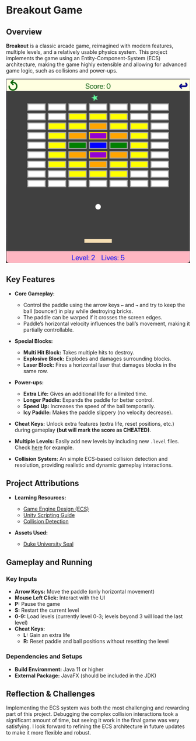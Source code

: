 # Breakout Game

## **Overview**

**Breakout** is a classic arcade game, reimagined with modern features, multiple levels, and a relatively usable physics system. This project implements the game using an Entity-Component-System (ECS) architecture, making the game highly extensible and allowing for advanced game logic, such as collisions and power-ups.

<div align="center">
  <img src="preview.png" alt="Preview">
</div>


## **Key Features**

- **Core Gameplay:**
    - Control the paddle using the arrow keys `←` and `→` and try to keep the ball (bouncer) in play while destroying bricks.
    - The paddle can be warped if it crosses the screen edges.
    - Paddle’s horizontal velocity influences the ball’s movement, making it partially controllable.

- **Special Blocks:**
    - **Multi Hit Block:** Takes multiple hits to destroy.
    - **Explosive Block:** Explodes and damages surrounding blocks.
    - **Laser Block:** Fires a horizontal laser that damages blocks in the same row.

- **Power-ups:**
    - **Extra Life:** Gives an additional life for a limited time.
    - **Longer Paddle:** Expands the paddle for better control.
    - **Speed Up:** Increases the speed of the ball temporarily.
    - **Icy Paddle:** Makes the paddle slippery (no velocity decrease).

- **Cheat Keys:** Unlock extra features (extra life, reset positions, etc.) during gameplay **(but will mark the score as CHEATED)**.

- **Multiple Levels:** Easily add new levels by including new `.level` files. Check [here](src/main/resources/breakout/level/LEVEL_0.level) for example.

- **Collision System:** An simple ECS-based collision detection and resolution, providing realistic and dynamic gameplay interactions.

## **Project Attributions**

- **Learning Resources:**
    - [Game Engine Design (ECS)](https://thecherno.com/engine)
    - [Unity Scripting Guide](https://docs.unity3d.com/Manual/ScriptingSection.html)
    - [Collision Detection](https://learnopengl.com/In-Practice/2D-Game/Collisions/Collision-detection)

- **Assets Used:**
    - [Duke University Seal](https://www.pngkit.com/view/u2q8w7y3w7t4e6u2_duke-university-seal-duke-university-seal-logo/)

## **Gameplay and Running**

### **Key Inputs**

- **Arrow Keys:** Move the paddle (only horizontal movement)
- **Mouse Left Click:** Interact with the UI
- **P:** Pause the game
- **S:** Restart the current level
- **0-9:** Load levels (currently level 0-3; levels beyond 3 will load the last level)
- **Cheat Keys:**
    - **L:** Gain an extra life
    - **R:** Reset paddle and ball positions without resetting the level

### **Dependencies and Setups**

- **Build Environment:** Java 11 or higher
- **External Package:** JavaFX (should be included in the JDK)

## **Reflection & Challenges**

Implementing the ECS system was both the most challenging and rewarding part of this project. Debugging the complex collision interactions took a significant amount of time, but seeing it work in the final game was very satisfying. I look forward to refining the ECS architecture in future updates to make it more flexible and robust.
